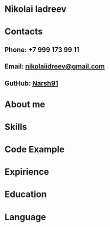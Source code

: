 # Nikolai Iadreev
# Contacts
## Phone: +7 999 173 99 11
## Email: nikolaiidreev@gmail.com
## GutHub: [Narsh91](https://github.com/Narsh91)
# About me
# Skills
# Code Example
# Expirience
# Education
# Language